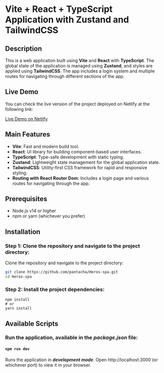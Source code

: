 # Vite + React + TypeScript Application with Zustand and TailwindCSS

## Description

This is a web application built using **Vite** and **React** with **TypeScript**. The global state of the application is managed using **Zustand**, and styles are applied using **TailwindCSS**. The app includes a login system and multiple routes for navigating through different sections of the app.

## Live Demo

You can check the live version of the project deployed on Netlify at the following link:

[Live Demo on Netlify](https://idyllic-narwhal-4152fe.netlify.app)

## Main Features

- **Vite**: Fast and modern build tool.
- **React**: UI library for building component-based user interfaces.
- **TypeScript**: Type-safe development with static typing.
- **Zustand**: Lightweight state management for the global application state.
- **TailwindCSS**: Utility-first CSS framework for rapid and responsive styling.
- **Routing with React Router Dom**: Includes a login page and various routes for navigating through the app.

## Prerequisites

- Node.js v14 or higher
- npm or yarn (whichever you prefer)

## Installation

### Step 1: Clone the repository and navigate to the project directory:

Clone the repository and navigate to the project directory:

```bash
git clone https://github.com/pantacha/Heros-spa.git
cd Heros-spa
```
### Step 2: Install the project dependencies:

```
npm install
# or
yarn install
```

## Available Scripts

### Run the application, available in the ***package.json*** file:

#### `npm run dev`

Runs the application in ***development mode***. Open http://localhost:3000 (or whichever port) to view it in your browser.
